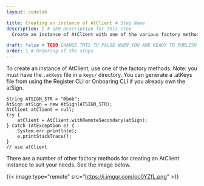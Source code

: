 ```yaml
---
layout: codelab

title: Creating an instance of AtClient # Step Name
description: | # SEO Description for this step
  Create an instance of AtClient with one of the various factory methods

draft: false # TODO CHANGE THIS TO FALSE WHEN YOU ARE READY TO PUBLISH THE PAGE
order: 1 # Ordering of the steps
---
```


To create an instance of AtClient, use one of the factory methods. Note: you must have the `.atKeys` file in a `keys/` directory. You can generate a .atKeys file from using the Register CLI or Onboaring CLI if you already own the atSign.
```
String ATSIGN_STR = "@bob";
AtSign atSign = new AtSign(ATSIGN_STR);
AtClient atClient = null;
try {
    atClient = AtClient.withRemoteSecondary(atSign);
} catch (AtException e) {
    System.err.println(e);
    e.printStackTrace();
}
// use atClient
```

There are a number of other factory methods for creating an AtClient instance to suit your needs. See the image below.

{{< image type="remote" src="https://i.imgur.com/oc0YZfL.png" >}}

